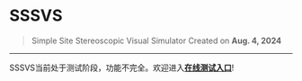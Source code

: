 # SSSVS
> Simple Site Stereoscopic Visual Simulator
> Created on **Aug. 4, 2024**

***
SSSVS当前处于测试阶段，功能不完全。欢迎进入[**在线测试入口**](https://quartzquincy2019.github.io/SSSVS/)!
